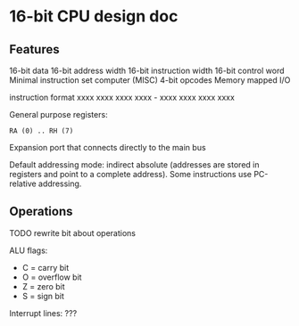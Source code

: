 # 16-bit CPU design doc

## Features
16-bit data
16-bit address width
16-bit instruction width
16-bit control word
Minimal instruction set computer (MISC)
4-bit opcodes
Memory mapped I/O

instruction format
xxxx xxxx xxxx xxxx - xxxx xxxx xxxx xxxx

General purpose registers:

    RA (0) .. RH (7)

Expansion port that connects directly to the main bus

Default addressing mode: indirect absolute (addresses are stored in registers and point to a complete address). Some instructions use PC-relative addressing.

## Operations

TODO rewrite bit about operations

ALU flags:
- C = carry bit
- O = overflow bit
- Z = zero bit
- S = sign bit

Interrupt lines: ???
